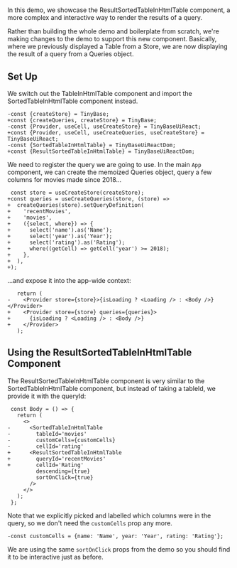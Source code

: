 # <ResultSortedTableInHtmlTable />

In this demo, we showcase the ResultSortedTableInHtmlTable component, a more
complex and interactive way to render the results of a query.

Rather than building the whole demo and boilerplate from scratch, we're making
changes to the <SortedTableInHtmlTable /> demo to support this new component.
Basically, where we previously displayed a Table from a Store, we are now
displaying the result of a query from a Queries object.

[base]: # '<SortedTableInHtmlTable />'

## Set Up

We switch out the TableInHtmlTable component and import the
SortedTableInHtmlTable component instead.

```diff-js
-const {createStore} = TinyBase;
+const {createQueries, createStore} = TinyBase;
-const {Provider, useCell, useCreateStore} = TinyBaseUiReact;
+const {Provider, useCell, useCreateQueries, useCreateStore} = TinyBaseUiReact;
-const {SortedTableInHtmlTable} = TinyBaseUiReactDom;
+const {ResultSortedTableInHtmlTable} = TinyBaseUiReactDom;
```

We need to register the query we are going to use. In the main `App` component,
we can create the memoized Queries object, query a few columns for movies made
since 2018...

```diff-js
 const store = useCreateStore(createStore);
+const queries = useCreateQueries(store, (store) =>
+  createQueries(store).setQueryDefinition(
+    'recentMovies',
+    'movies',
+    ({select, where}) => {
+      select('name').as('Name');
+      select('year').as('Year');
+      select('rating').as('Rating');
+      where((getCell) => getCell('year') >= 2018);
+    },
+  ),
+);
```

...and expose it into the app-wide context:

```diff-js
   return (
-    <Provider store={store}>{isLoading ? <Loading /> : <Body />}</Provider>
+    <Provider store={store} queries={queries}>
+      {isLoading ? <Loading /> : <Body />}
+    </Provider>
   );
```

## Using the ResultSortedTableInHtmlTable Component

The ResultSortedTableInHtmlTable component is very similar to the
SortedTableInHtmlTable component, but instead of taking a tableId, we provide it
with the queryId:

```diff-jsx
 const Body = () => {
   return (
     <>
-      <SortedTableInHtmlTable
-        tableId='movies'
-        customCells={customCells}
-        cellId='rating'
+      <ResultSortedTableInHtmlTable
+        queryId='recentMovies'
+        cellId='Rating'
         descending={true}
         sortOnClick={true}
       />
     </>
   );
 };
```

Note that we explicitly picked and labelled which columns were in the query, so we don't need
the `customCells` prop any more.

```diff-js
-const customCells = {name: 'Name', year: 'Year', rating: 'Rating'};
```

We are using the same `sortOnClick` props from the <SortedTableInHtmlTable /> demo so you
should find it to be interactive just as before.
